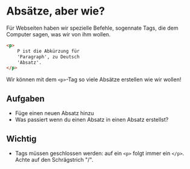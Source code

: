 # Absätze, aber wie?

Für Webseiten haben wir spezielle Befehle, sogennate Tags, die dem Computer sagen, was wir von ihm wollen.

```html
<p>
    P ist die Abkürzung für
    'Paragraph', zu Deutsch
    'Absatz'.
</p>
```

Wir können mit dem `<p>`-Tag so viele Absätze erstellen wie wir wollen!

## Aufgaben

- Füge einen neuen Absatz hinzu
- Was passiert wenn du einen Absatz in einen Absatz erstellst?

## Wichtig

- Tags müssen geschlossen werden: auf ein `<p>` folgt immer ein `</p>`. Achte auf den Schrägstrich "/".